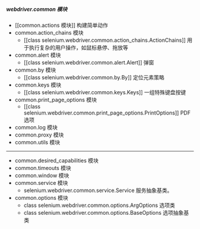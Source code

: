##### webdriver.common 模块
- [[common.actions 模块]]  构建简单动作
- common.action_chains 模块
	- [[class selenium.webdriver.common.action_chains.ActionChains]]  用于执行复杂的用户操作，如鼠标悬停、拖放等
- common.alert  模块
	- [[class selenium.webdriver.common.alert.Alert]]  弹窗
- common.by  模块
	- [[class selenium.webdriver.common.by.By]]  定位元素策略
- common.keys  模块
	- [[class selenium.webdriver.common.keys.Keys]] 一组特殊键盘按键
- common.print_page_options  模块
	- [[class selenium.webdriver.common.print_page_options.PrintOptions]]  PDF选项
- common.log  模块
- common.proxy  模块
- common.utils  模块
---
- common.desired_capabilities  模块
- common.timeouts  模块
- common.window  模块
- common.service  模块
	- selenium.webdriver.common.service.Service  服务抽象基类。
- common.options  模块
	- class selenium.webdriver.common.options.ArgOptions  选项类
	- class selenium.webdriver.common.options.BaseOptions  选项抽象基类